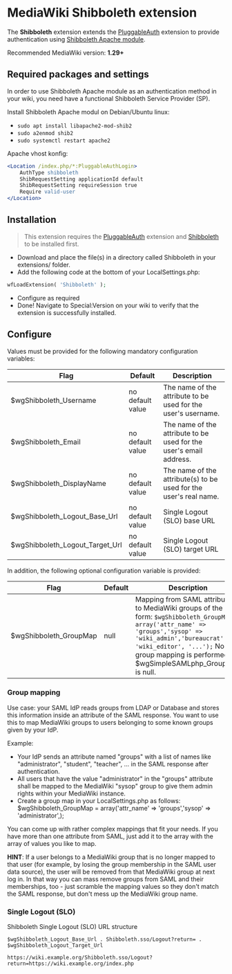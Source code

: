 # MediaWiki Shibboleth extension

The **Shibboleth** extension extends the [PluggableAuth](https://www.mediawiki.org/wiki/Extension:PluggableAuth) extension to provide authentication using [Shibboleth Apache module](https://wiki.shibboleth.net/confluence/display/SHIB2/NativeSPApacheConfig).

Recommended MediaWiki version: **1.29+**

## Required packages and settings

In order to use Shibboleth Apache module as an authentication method in your wiki, you need have a functional Shibboleth Service Provider (SP).

Install Shibboleth Apache modul on Debian/Ubuntu linux:

* `sudo apt install libapache2-mod-shib2`
* `sudo a2enmod shib2`
* `sudo systemctl restart apache2`

Apache vhost konfig:

```apache
<Location /index.php/*:PluggableAuthLogin>
	AuthType shibboleth
	ShibRequestSetting applicationId default
	ShibRequestSetting requireSession true
	Require valid-user
</Location>
```

## Installation

> This extension requires the [PluggableAuth](https://www.mediawiki.org/wiki/Extension:PluggableAuth) extension and [Shibboleth](https://wiki.shibboleth.net/confluence/display/SHIB2/NativeSPConfiguration) to be installed first.

* Download and place the file(s) in a directory called Shibboleth in your extensions/ folder.
* Add the following code at the bottom of your LocalSettings.php:

```php
wfLoadExtension( 'Shibboleth' );
```

* Configure as required
* Done! Navigate to Special:Version on your wiki to verify that the extension is successfully installed.

## Configure

Values must be provided for the following mandatory configuration variables:

Flag | Default | Description
---- | ------- | -----------
$wgShibboleth_Username | no default value | The name of the attribute to be used for the user's username.
$wgShibboleth_Email | no default value | The name of the attribute to be used for the user's email address.
$wgShibboleth_DisplayName | no default value | The name of the attribute(s) to be used for the user's real name.
$wgShibboleth_Logout_Base_Url | no default value | Single Logout (SLO) base URL
$wgShibboleth_Logout_Target_Url | no default value | Single Logout (SLO) target URL

In addition, the following optional configuration variable is provided:

Flag | Default | Description
---- | ------- | -----------
$wgShibboleth_GroupMap | null | Mapping from SAML attributes to MediaWiki groups of the form: `$wgShibboleth_GroupMap = array('attr_name' => 'groups','sysop' => 'wiki_admin','bureaucrat' => 'wiki_editor', '...');` No group mapping is performed if $wgSimpleSAMLphp_GroupMap is null.

### Group mapping

Use case: your SAML IdP reads groups from LDAP or Database and stores this information inside an attribute of the SAML response. You want to use this to map MediaWiki groups to users belonging to some known groups given by your IdP.

Example:

* Your IdP sends an attribute named "groups" with a list of names like "administrator", "student", "teacher", ... in the SAML response after authentication.
* All users that have the value "administrator" in the "groups" attribute shall be mapped to the MediaWiki "sysop" group to give them admin rights within your MediaWiki instance.
* Create a group map in your LocalSettings.php as follows: $wgShibboleth_GroupMap = array('attr_name' => 'groups','sysop' => 'administrator',);

You can come up with rather complex mappings that fit your needs. If you have more than one attribute from SAML, just add it to the array with the array of values you like to map.

**HINT**: If a user belongs to a MediaWiki group that is no longer mapped to that user (for example, by losing the group membership in the SAML user data source), the user will be removed from that MediaWiki group at next log in. In that way you can mass remove groups from SAML and their memberships, too - just scramble the mapping values so they don't match the SAML response, but don't mess up the MediaWiki group name.

### Single Logout (SLO)

Shibboleth Single Logout (SLO) URL structure

`$wgShibboleth_Logout_Base_Url . Shibboleth.sso/Logout?return= . $wgShibboleth_Logout_Target_Url`

`https://wiki.example.org/Shibboleth.sso/Logout?return=https://wiki.example.org/index.php`

